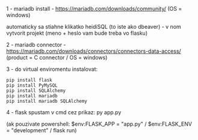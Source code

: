 1 - mariadb install - https://mariadb.com/downloads/community/ (OS = windows)

  automaticky sa stiahne klikatko heidiSQL (to iste ako dbeaver) - v nom vytvorit projekt (meno + heslo vam bude treba vo flasku)

2 - mariadb connector - https://mariadb.com/downloads/connectors/connectors-data-access/ (product = C connector / OS = windows)

3 - do virtual enviromentu instalovat:

    pip install flask
    pip install PyMySQL
    pip install SQLAlchemy
    pip install mariadb
    pip install mariadb SQLAlchemy
    
 4 - flask spustam v cmd cez prikaz: py app.py 
 
  (ak pouzivate powershell:  $env:FLASK_APP = "app.py" / $env:FLASK_ENV = "development" / flask run)
